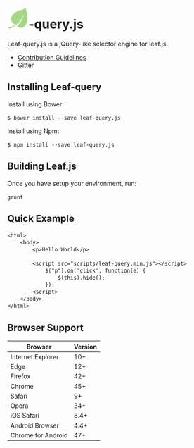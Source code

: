 # ![logo](docs/images/logo.jpg)-query.js

Leaf-query.js is a jQuery-like selector engine for leaf.js.

* [Contribution Guidelines](https://github.com/leaf-web/leaf.seed/blob/master/CONTRIBUTING.md)
* [Gitter](https://gitter.im/leaf-js/lobby)

## Installing Leaf-query

Install using Bower:

	$ bower install --save leaf-query.js

Install using Npm:

	$ npm install --save leaf-query.js

## Building Leaf.js

Once you have setup your environment, run:

    grunt

## Quick Example

	<html>
		<body>
			<p>Hello World</p>

			<script src="scripts/leaf-query.min.js"></script>
				$("p").on('click', function(e) {
					$(this).hide();
				});
			<script>
		</body>
	</html>

## Browser Support 

| Browser            | Version |
| ------------------ | ------- |
| Internet Explorer  | 10+     |
| Edge               | 12+     |
| Firefox            | 42+     |
| Chrome             | 45+     |
| Safari             | 9+      |
| Opera              | 34+     |
| iOS Safari         | 8.4+    |
| Android Browser    | 4.4+    |
| Chrome for Android | 47+     |
